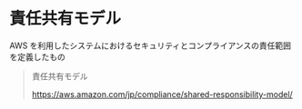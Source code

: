 # 責任共有モデル

AWS を利用したシステムにおけるセキュリティとコンプライアンスの責任範囲を定義したもの

> 責任共有モデル
>
> https://aws.amazon.com/jp/compliance/shared-responsibility-model/
